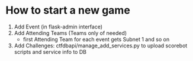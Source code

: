 # How to start a new game
1. Add Event (in flask-admin interface)
2. Add Attending Teams (Teams only of needed)
    - first Attending Team for each event gets Subnet 1 and so on
3. Add Challenges: ctfdbapi/manage_add_services.py to upload scorebot scripts and service info to DB

